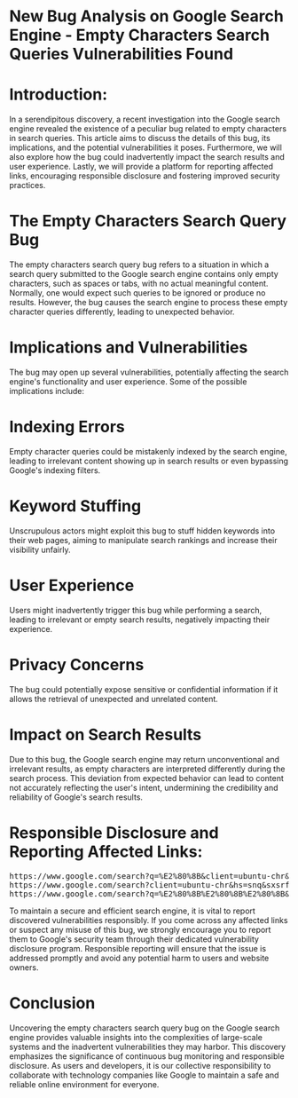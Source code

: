 
# New Bug Analysis on Google Search Engine - Empty Characters Search Queries Vulnerabilities Found

# Introduction:
In a serendipitous discovery, a recent investigation into the Google search engine revealed the existence of a peculiar bug related to empty characters in search queries. This article aims to discuss the details of this bug, its implications, and the potential vulnerabilities it poses. Furthermore, we will also explore how the bug could inadvertently impact the search results and user experience. Lastly, we will provide a platform for reporting affected links, encouraging responsible disclosure and fostering improved security practices.

# The Empty Characters Search Query Bug
The empty characters search query bug refers to a situation in which a search query submitted to the Google search engine contains only empty characters, such as spaces or tabs, with no actual meaningful content. Normally, one would expect such queries to be ignored or produce no results. However, the bug causes the search engine to process these empty character queries differently, leading to unexpected behavior.

# Implications and Vulnerabilities
The bug may open up several vulnerabilities, potentially affecting the search engine's functionality and user experience. Some of the possible implications include:

# Indexing Errors
Empty character queries could be mistakenly indexed by the search engine, leading to irrelevant content showing up in search results or even bypassing Google's indexing filters.

# Keyword Stuffing 
Unscrupulous actors might exploit this bug to stuff hidden keywords into their web pages, aiming to manipulate search rankings and increase their visibility unfairly.

# User Experience
Users might inadvertently trigger this bug while performing a search, leading to irrelevant or empty search results, negatively impacting their experience.

# Privacy Concerns
The bug could potentially expose sensitive or confidential information if it allows the retrieval of unexpected and unrelated content.

# Impact on Search Results
Due to this bug, the Google search engine may return unconventional and irrelevant results, as empty characters are interpreted differently during the search process. This deviation from expected behavior can lead to content not accurately reflecting the user's intent, undermining the credibility and reliability of Google's search results.

# Responsible Disclosure and Reporting Affected Links:

<pre>
https://www.google.com/search?q=%E2%80%8B&client=ubuntu-chr&sourceid=chrome&ie=UTF-8
https://www.google.com/search?client=ubuntu-chr&hs=snq&sxsrf=AB5stBg2nCtsakuxyw21w5zBGiasVblZwA:1690805987571&q=%E2%80%8B&tbm=isch&source=lnms&sa=X&ved=2ahUKEwirwpeS97 iAAxUjVKQEHROFCkEQ0pQJegQIChAB&biw=1600&bih=690&dpr=1
https://www.google.com/search?q=%E2%80%8B%E2%80%8B%E2%80%8B&client=ubuntu-chr&hs=yLW&sxsrf=AB5stBjBqCgx1gAJctFvwNpEGflLcklsbQ:1690806818325&filter=0&biw=16 00&bih=690&dpr =1
</pre>

To maintain a secure and efficient search engine, it is vital to report discovered vulnerabilities responsibly. If you come across any affected links or suspect any misuse of this bug, we strongly encourage you to report them to Google's security team through their dedicated vulnerability disclosure program. Responsible reporting will ensure that the issue is addressed promptly and avoid any potential harm to users and website owners.

# Conclusion
Uncovering the empty characters search query bug on the Google search engine provides valuable insights into the complexities of large-scale systems and the inadvertent vulnerabilities they may harbor. This discovery emphasizes the significance of continuous bug monitoring and responsible disclosure. As users and developers, it is our collective responsibility to collaborate with technology companies like Google to maintain a safe and reliable online environment for everyone.
